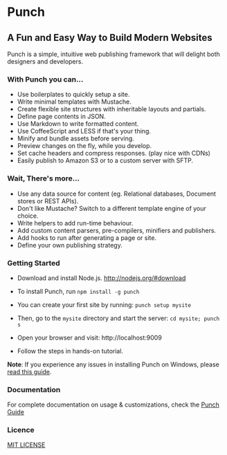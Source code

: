 # Punch 
## A Fun and Easy Way to Build Modern Websites  

Punch is a simple, intuitive web publishing framework that will delight both designers and developers.

### With Punch you can...

* Use boilerplates to quickly setup a site. 
* Write minimal templates with Mustache.
* Create flexible site structures with inheritable layouts and partials.
* Define page contents in JSON.
* Use Markdown to write formatted content.
* Use CoffeeScript and LESS if that's your thing.
* Minify and bundle assets before serving.
* Preview changes on the fly, while you develop.
* Set cache headers and compress responses. (play nice with CDNs)
* Easily publish to Amazon S3 or to a custom server with SFTP.

### Wait, There's more...

* Use any data source for content (eg. Relational databases, Document stores or REST APIs).
* Don't like Mustache? Switch to a different template engine of your choice. 
* Write helpers to add run-time behaviour.
* Add custom content parsers, pre-compilers, minifiers and publishers.
* Add hooks to run after generating a page or site.
* Define your own publishing strategy.

### Getting Started 

* Download and install Node.js. http://nodejs.org/#download 

* To install Punch, run `npm install -g punch`

* You can create your first site by running: `punch setup mysite`

* Then, go to the `mysite` directory and start the server: `cd mysite; punch s`

* Open your browser and visit: http://localhost:9009

* Follow the steps in hands-on tutorial.

**Note**: If you experience any issues in installing Punch on Windows, please [read this guide](https://github.com/laktek/punch/wiki/Installing-on-Windows).

### Documentation

For complete documentation on usage & customizations, check the [Punch Guide](https://github.com/laktek/punch/wiki)

### Licence

[MIT LICENSE](https://github.com/laktek/punch/blob/master/LICENSE)
